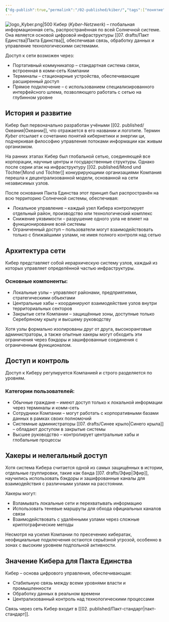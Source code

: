 ```yaml
---
{"dg-publish":true,"permalink":"/02-published/kiber/","tags":["понятие"]}
---
```


![logo_Kyber.png|500](/img/user/09.%20files/logo_Kyber.png)
Кибер (*Kyber-Netzwerk*) – глобальная информационная сеть, распространённая по всей Солнечной системе. Она является основой цифровой инфраструктуры [[07. drafts/Пакт Единства\|Пакта Единства]], обеспечивая связь, обработку данных и управление технологическими системами.

Доступ к сети возможен через:

- Портативный коммуникатор – стандартная система связи, встроенная в комм-сеть Компании
- Терминалы – стационарные устройства, обеспечивающие расширенный доступ
- Прямое подключение – с использованием специализированного интерфейсного шлема, позволяющего работать с сетью на глубинном уровне

## История и развитие

Кибер был первоначально разработан учёными [[02. published/Океания\|Океании]], что отражается в его названии и логотипе. Термин *Kyber* отсылает к сочетанию понятий кибернетики и энергии ци, подчеркивая философию управления потоками информации как живым организмом.

На ранних этапах Кибер был глобальной сетью, соединяющей все корпорации, научные центры и государственные структуры. Однако после серии атак на инфраструктуру [[02. published/Mond und Töchter\|Mond und Töchter]] конкурирующими организациями Компания перешла к децентрализованной модели, основанной на сети независимых узлов.

После основания Пакта Единства этот принцип был распространён на всю территорию Солнечной системы, обеспечивая:

- Локальное управление – каждый узел Кибера контролирует отдельный район, производство или технологический комплекс
- Снижение уязвимости – разрушение одного узла не влияет на функционирование всей системы
- Ограниченный доступ – пользователи могут взаимодействовать только с ближайшими узлами, не имея полного контроля над сетью

## Архитектура сети
Кибер представляет собой иерархическую систему узлов, каждый из которых управляет определённой частью инфраструктуры.
### Основные компоненты:
- Локальные узлы – управляют районами, предприятиями, стратегическими объектами
- Центральные хабы – координируют взаимодействие узлов внутри территориальных секторов
- Закрытые сети Компании – защищённые зоны, доступные только Серебряному крылу и высшему руководству

Хотя узлы формально изолированы друг от друга, высокоранговые администраторы, а также опытные хакеры могут обходить эти ограничения через бэкдоры и зашифрованные соединения с ограниченным функционалом.

## Доступ и контроль

Доступ к Киберу регулируется Компанией и строго разделяется по уровням.
### Категории пользователей:
- Обычные граждане – имеют доступ только к локальной информации через терминалы и комм-сеть
- Сотрудники Компании – могут работать с корпоративными базами данных в рамках своих полномочий
- Системные администраторы [[07. drafts/Синее крыло\|Синего крыла]] – обладают  доступом в закрытые системы
- Высшее руководство – контролирует центральные хабы и глобальные процессы

## Хакеры и нелегальный доступ
Хотя система Кибера считается одной из самых защищённых в истории, отдельные группировки, такие как банда [[07. drafts/Эфир\|Эфир]], научились использовать бэкдоры и зашифрованные каналы для взаимодействия с различными узлами на расстоянии.

Хакеры могут:
- Взламывать локальные сети и перехватывать информацию
- Использовать теневые маршруты для обхода официальных каналов связи
- Взаимодействовать с удалёнными узлами через сложные криптографические методы

Несмотря на усилия Компании по пресечению кибератак, неофициальные подключения остаются серьёзной угрозой, особенно в зонах с высоким уровнем подпольной активности.

## Значение Кибера для Пакта Единства
Кибер – основа цифрового управления, обеспечивающая:

- Стабильную связь между всеми уровнями власти и промышленности
- Обработку данных в реальном времени
- Централизованный контроль над технологическими процессами

Связь через сеть Кибер входит в [[02. published/Пакт-стандарт\|пакт-стандарт]].